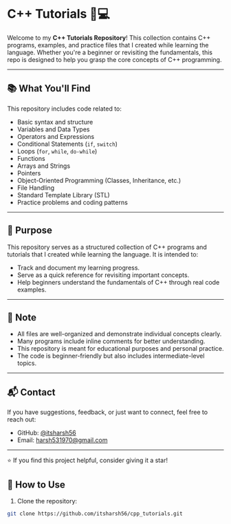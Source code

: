 # C++ Tutorials 🧠💻

Welcome to my **C++ Tutorials Repository**! This collection contains C++ programs, examples, and practice files that I created while learning the language. Whether you're a beginner or revisiting the fundamentals, this repo is designed to help you grasp the core concepts of C++ programming.

---

## 📚 What You'll Find

This repository includes code related to:

- Basic syntax and structure
- Variables and Data Types
- Operators and Expressions
- Conditional Statements (`if`, `switch`)
- Loops (`for`, `while`, `do-while`)
- Functions
- Arrays and Strings
- Pointers
- Object-Oriented Programming (Classes, Inheritance, etc.)
- File Handling
- Standard Template Library (STL)
- Practice problems and coding patterns

---
## 🎯 Purpose

This repository serves as a structured collection of C++ programs and tutorials that I created while learning the language. It is intended to:

- Track and document my learning progress.
- Serve as a quick reference for revisiting important concepts.
- Help beginners understand the fundamentals of C++ through real code examples.

---

## 📌 Note

- All files are well-organized and demonstrate individual concepts clearly.
- Many programs include inline comments for better understanding.
- This repository is meant for educational purposes and personal practice.
- The code is beginner-friendly but also includes intermediate-level topics.

---

## 📬 Contact

If you have suggestions, feedback, or just want to connect, feel free to reach out:

- GitHub: [@itsharsh56](https://github.com/itsharsh56)
- Email: harsh531970@gmail.com

---

⭐ If you find this project helpful, consider giving it a star!

## 🧾 How to Use

1. Clone the repository:

```bash
git clone https://github.com/itsharsh56/cpp_tutorials.git
